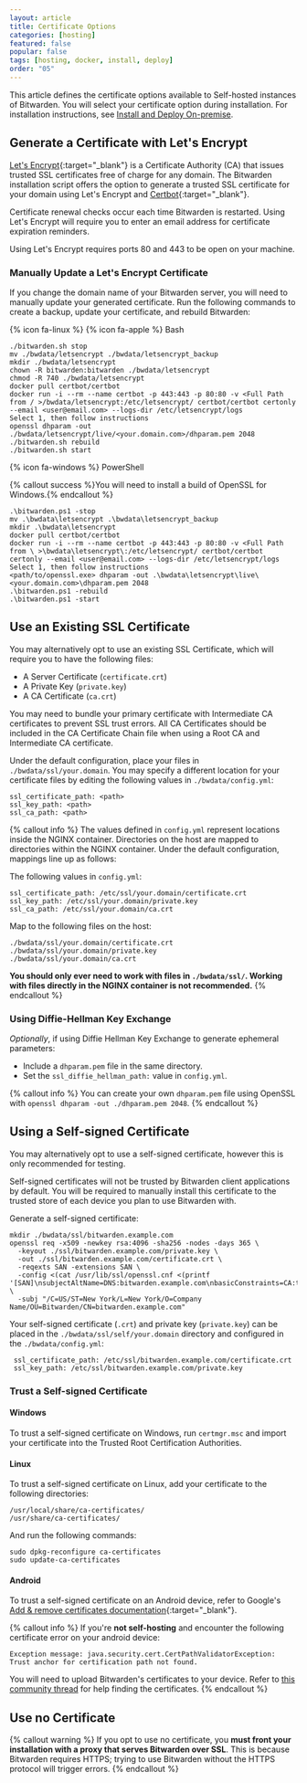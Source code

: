 ```yaml
---
layout: article
title: Certificate Options
categories: [hosting]
featured: false
popular: false
tags: [hosting, docker, install, deploy]
order: "05"
---
```


This article defines the certificate options available to Self-hosted instances of Bitwarden. You will select your certificate option during installation. For installation instructions, see [Install and Deploy On-premise]({{site.baseurl}}/article/install-on-premise/).

## Generate a Certificate with Let's Encrypt

[Let's Encrypt](https://letsencrypt.org/how-it-works/){:target="_blank"} is a Certificate Authority (CA) that issues trusted SSL certificates free of charge for any domain. The Bitwarden installation script offers the option to generate a trusted SSL certificate for your domain using Let's Encrypt and [Certbot](https://certbot.eff.org){:target="_blank"}.

Certificate renewal checks occur each time Bitwarden is restarted. Using Let's Encrypt will require you to enter an email address for certificate expiration reminders.

Using Let's Encrypt requires ports 80 and 443 to be open on your machine.

### Manually Update a Let's Encrypt Certificate

If you change the domain name of your Bitwarden server, you will need to manually update your generated certificate. Run the following commands to create a backup, update your certificate, and rebuild Bitwarden:

 {% icon fa-linux %} {% icon fa-apple %} Bash

```
./bitwarden.sh stop
mv ./bwdata/letsencrypt ./bwdata/letsencrypt_backup
mkdir ./bwdata/letsencrypt
chown -R bitwarden:bitwarden ./bwdata/letsencrypt
chmod -R 740 ./bwdata/letsencrypt
docker pull certbot/certbot
docker run -i --rm --name certbot -p 443:443 -p 80:80 -v <Full Path from / >/bwdata/letsencrypt:/etc/letsencrypt/ certbot/certbot certonly --email <user@email.com> --logs-dir /etc/letsencrypt/logs
Select 1, then follow instructions
openssl dhparam -out ./bwdata/letsencrypt/live/<your.domain.com>/dhparam.pem 2048
./bitwarden.sh rebuild
./bitwarden.sh start
```

{% icon fa-windows %} PowerShell

   {% callout success %}You will need to install a build of OpenSSL for Windows.{% endcallout %}


```
.\bitwarden.ps1 -stop
mv .\bwdata\letsencrypt .\bwdata\letsencrypt_backup
mkdir .\bwdata\letsencrypt
docker pull certbot/certbot
docker run -i --rm --name certbot -p 443:443 -p 80:80 -v <Full Path from \ >\bwdata\letsencrypt\:/etc/letsencrypt/ certbot/certbot certonly --email <user@email.com> --logs-dir /etc/letsencrypt/logs
Select 1, then follow instructions
<path/to/openssl.exe> dhparam -out .\bwdata\letsencrypt\live\<your.domain.com>\dhparam.pem 2048
.\bitwarden.ps1 -rebuild
.\bitwarden.ps1 -start
```

## Use an Existing SSL Certificate

You may alternatively opt to use an existing SSL Certificate, which will require you to have the following files:

- A Server Certificate (`certificate.crt`)
- A Private Key (`private.key`)
- A CA Certificate (`ca.crt`)

You may need to bundle your primary certificate with Intermediate CA certificates to prevent SSL trust errors. All CA Certificates should be included in the CA Certificate Chain file when using a Root CA and Intermediate CA certificate.


Under the default configuration, place your files in `./bwdata/ssl/your.domain`. You may specify a different location for your certificate files by editing the following values in `./bwdata/config.yml`:

```
ssl_certificate_path: <path>
ssl_key_path: <path>
ssl_ca_path: <path>
```

{% callout info %}
The values defined in `config.yml` represent locations inside the NGINX container. Directories on the host are mapped to directories within the NGINX container. Under the default configuration, mappings line up as follows:

The following values in `config.yml`:
```
ssl_certificate_path: /etc/ssl/your.domain/certificate.crt
ssl_key_path: /etc/ssl/your.domain/private.key
ssl_ca_path: /etc/ssl/your.domain/ca.crt
```

Map to the following files on the host:
```
./bwdata/ssl/your.domain/certificate.crt
./bwdata/ssl/your.domain/private.key
./bwdata/ssl/your.domain/ca.crt
```

**You should only ever need to work with files in `./bwdata/ssl/`. Working with files directly in the NGINX container is not recommended.**
{% endcallout %}

### Using Diffie-Hellman Key Exchange

*Optionally*, if using Diffie Hellman Key Exchange to generate ephemeral parameters:

- Include a `dhparam.pem` file in the same directory.
- Set the `ssl_diffie_hellman_path:` value in `config.yml`.

{% callout info %}
You can create your own `dhparam.pem` file using OpenSSL with `openssl dhparam -out ./dhparam.pem 2048`.
{% endcallout %}

## Using a Self-signed Certificate

You may alternatively opt to use a self-signed certificate, however this is only recommended for testing.

Self-signed certificates will not be trusted by Bitwarden client applications by default. You will be required to manually install this certificate to the trusted store of each device you plan to use Bitwarden with.

Generate a self-signed certificate:
   ```
   mkdir ./bwdata/ssl/bitwarden.example.com
   openssl req -x509 -newkey rsa:4096 -sha256 -nodes -days 365 \
     -keyout ./ssl/bitwarden.example.com/private.key \
     -out ./ssl/bitwarden.example.com/certificate.crt \
     -reqexts SAN -extensions SAN \
     -config <(cat /usr/lib/ssl/openssl.cnf <(printf '[SAN]\nsubjectAltName=DNS:bitwarden.example.com\nbasicConstraints=CA:true')) \
     -subj "/C=US/ST=New York/L=New York/O=Company Name/OU=Bitwarden/CN=bitwarden.example.com"
   ```

Your self-signed certificate (`.crt`) and private key (`private.key`) can be placed in the `./bwdata/ssl/self/your.domain` directory and configured in the `./bwdata/config.yml`:
   ```
    ssl_certificate_path: /etc/ssl/bitwarden.example.com/certificate.crt
    ssl_key_path: /etc/ssl/bitwarden.example.com/private.key
   ```

### Trust a Self-signed Certificate

#### Windows

To trust a self-signed certificate on Windows, run `certmgr.msc` and import your certificate into the Trusted Root Certification Authorities.

#### Linux

To trust a self-signed certificate on Linux, add your certificate to the following directories:

```
/usr/local/share/ca-certificates/
/usr/share/ca-certificates/
```

And run the following commands:

```
sudo dpkg-reconfigure ca-certificates
sudo update-ca-certificates
```

#### Android

To trust a self-signed certificate on an Android device, refer to Google's [Add & remove certificates documentation](https://support.google.com/pixelphone/answer/2844832?hl=en){:target="\_blank"}.

{% callout info %}
If you're **not self-hosting** and encounter the following certificate error on your android device:

```
Exception message: java.security.cert.CertPathValidatorException: Trust anchor for certification path not found.
```

You will need to upload Bitwarden's certificates to your device. Refer to [this community thread](https://community.bitwarden.com/t/android-client-login-bitwarden-https-cert-problem/12132) for help finding the certificates.
{% endcallout %}

## Use no Certificate

{% callout warning %}
If you opt to use no certificate, you **must front your installation with a proxy that serves Bitwarden over SSL**. This is because Bitwarden requires HTTPS; trying to use Bitwarden without the HTTPS protocol will trigger errors.
{% endcallout %}
